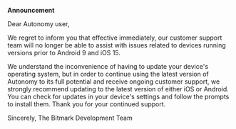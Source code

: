 **Announcement**

Dear Autonomy user,

We regret to inform you that effective immediately, our customer support team will no longer be able to assist with issues related to devices running versions prior to Android 9 and iOS 15.

We understand the inconvenience of having to update your device's operating system, but in order to continue using the latest version of Autonomy to its full potential and receive ongoing customer support, we strongly recommend updating to the latest version of either iOS or Android. You can check for updates in your device's settings and follow the prompts to install them. Thank you for your continued support.

Sincerely, The Bitmark Development Team
